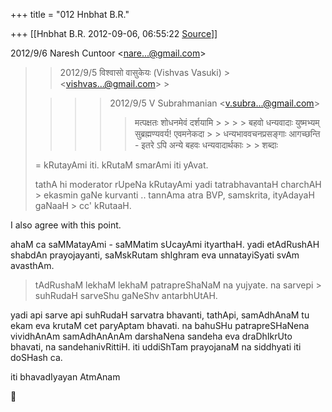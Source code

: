 +++
title = "012 Hnbhat B.R."

+++
[[Hnbhat B.R.	2012-09-06, 06:55:22 [Source](https://groups.google.com/g/samskrita/c/3_6XuR-hlek)]]



  
  

2012/9/6 Naresh Cuntoor \<[nare...@gmail.com]()\>

  

>   
> > 
> > 2012/9/5 विश्वासो वासुकेयः (Vishvas Vasuki) > \<[vishvas...@gmail.com]()\> >
> 
> >   
> > >   
> >   
> > > > 
> > > > 2012/9/5 V Subrahmanian \<[v.subra...@gmail.com]()\>  
> > > > > मत्पक्षतः शोधनमेवं दर्शयामि > > > > 
> > > > बहवो धन्यवादाः युष्मभ्यम् सुब्रह्मण्यवर्य! एवमनेकदा > > धन्यभाववचनप्रसङ्गाः आगच्छन्ति - इतरे ऽपि अन्ये बहवः धन्यवादार्थकाः > > शब्दाः  
> >   
> >   
> > > > 
> > > > 
> > 
> > 
> >   
> = kRutayAmi iti. kRutaM smarAmi iti yAvat.  
>   
> tathA hi moderator rUpeNa kRutayAmi yadi tatrabhavantaH charchAH > ekasmin gaNe kurvanti .. tannAma atra BVP, samskrita, ityAdayaH gaNaaH > cc' kRutaaH.  
>   
> > 
> > 

  

I also agree with this point.

  

ahaM ca saMMatayAmi - saMMatim sUcayAmi ityarthaH. yadi etAdRushAH shabdAn prayojayanti, saMskRutam shIghram eva unnatayiSyati svAm avasthAm.

  

> tAdRushaM lekhaM lekhaM patrapreShaNaM na yujyate. na sarvepi > suhRudaH sarveShu gaNeShv antarbhUtAH.



  

yadi api sarve api suhRudaH sarvatra bhavanti, tathApi, samAdhAnaM tu ekam eva krutaM cet paryAptam bhavati. na bahuSHu patrapreSHaNena vividhAnAm samAdhAnAnAm darshaNena sandeha eva draDhIkrUto bhavati, na sandehanivRittiH. iti uddiShTam prayojanaM na siddhyati iti doSHash ca.  

  

iti bhavadIyayan AtmAnam

  




